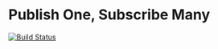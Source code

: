 Publish One, Subscribe Many
===========

[![Build Status](https://secure.travis-ci.org/brendanhay/amqp-subscribe-many.png)](http://travis-ci.org/brendanhay/amqp-subscribe-many)
